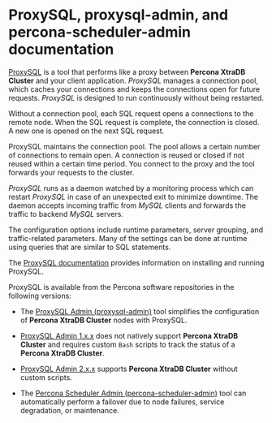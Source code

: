 # ProxySQL, proxysql-admin, and percona-scheduler-admin documentation

[ProxySQL](https://www.proxysql.com/) is a tool that performs like a proxy between **Percona XtraDB Cluster** and your client application. *ProxySQL* manages a connection pool, which caches your connections and keeps the connections open for future requests. *ProxySQL* is designed to run continuously without being restarted.

Without a connection pool, each SQL request opens a connections to the remote node. When the SQL request is complete, the connection is closed. A new one is opened on the next SQL request.

ProxySQL maintains the connection pool. The pool allows a certain number of connections to remain open. A connection is reused or closed if not reused within a certain time period. You connect to the proxy and the tool forwards your requests to the cluster.

*ProxySQL* runs as a daemon watched by a monitoring process which can restart *ProxySQL* in case of an unexpected exit to minimize downtime. The daemon accepts incoming traffic from *MySQL* clients and forwards the traffic to backend *MySQL* servers.

The configuration options include runtime parameters, server grouping, and traffic-related parameters. Many of the settings can be done at runtime using queries that are similar to SQL statements.

The [ProxySQL documentation](https://proxysql.com/documentation/) provides information on installing and running ProxySQL.

ProxySQL is available from the Percona software repositories in the following versions:

* The [ProxySQL Admin (proxysql-admin)](v2-config.md) tool simplifies the configuration of **Percona XtraDB Cluster** nodes with ProxySQL. 

* [ProxySQL Admin 1.x.x](proxysql-v1.md) does not natively support **Percona XtraDB Cluster** and requires custom `Bash` scripts to track the status of a **Percona XtraDB Cluster**. 

* [ProxySQL Admin 2.x.x](psql-functions.md) supports **Percona XtraDB Cluster** without custom scripts.

* The [Percona Scheduler Admin (percona-scheduler-admin)](psa-scheduler.md) tool can automatically perform a failover due to node failures, service degradation, or maintenance.

